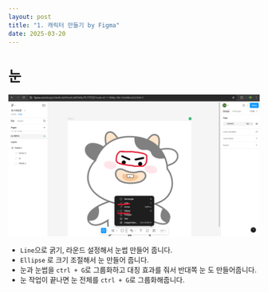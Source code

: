 ```yaml
---
layout: post
title: "1. 캐릭터 만들기 by Figma"
date: 2025-03-20
---
```


# 눈

<div style="text-align: center;">
	<img src="/사진들/피그마/캐릭터 눈.png" alt="alt text" />
</div>

- ```Line```으로 굵기, 라운드 설정해서 눈썹 만들어 줍니다.
- ```Ellipse``` 로 크기 조절해서 눈 만들어 줍니다.
- 눈과 눈썹을 ```ctrl + G```로 그룹화하고 대칭 효과를 줘서 반대쪽 눈 도 만들어줍니다.
- 눈 작업이 끝나면 눈 전체를 ```ctrl + G```로 그룹화해줍니다.
